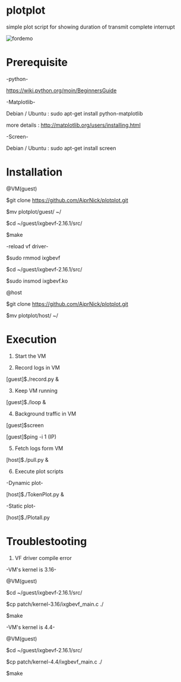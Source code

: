 # plotplot
simple plot script for showing duration of transmit complete interrupt

![fordemo](https://cloud.githubusercontent.com/assets/4496011/20654447/5b1a2f1e-b554-11e6-984b-0687a1b49687.png)

# Prerequisite


-python-


https://wiki.python.org/moin/BeginnersGuide


-Matplotlib-


Debian / Ubuntu : sudo apt-get install python-matplotlib


more details : http://matplotlib.org/users/installing.html


-Screen-


Debian / Ubuntu : sudo apt-get install screen



# Installation


@VM(guest)


$git clone https://github.com/AiprNick/plotplot.git


$mv plotplot/guest/ ~/


$cd ~/guest/ixgbevf-2.16.1/src/


$make



-reload vf driver-


$sudo rmmod ixgbevf


$cd ~/guest/ixgbevf-2.16.1/src/


$sudo insmod ixgbevf.ko



@host


$git clone https://github.com/AiprNick/plotplot.git


$mv plotplot/host/ ~/


# Execution


1. Start the VM


2. Record logs in VM

[guest]$./record.py &

3. Keep VM running

[guest]$./loop &

4. Background traffic in VM

[guest]$screen


[guest]$ping -i 1 (IP)

5. Fetch logs form VM

[host]$./pull.py &

6. Execute plot scripts

-Dynamic plot-


[host]$./TokenPlot.py &



-Static plot-


[host]$./Plotall.py


# Troublestooting


1. VF driver compile error


-VM's kernel is 3.16-


@VM(guest)


$cd ~/guest/ixgbevf-2.16.1/src/


$cp patch/kernel-3.16/ixgbevf_main.c ./


$make



-VM's kernel is 4.4-


@VM(guest)


$cd ~/guest/ixgbevf-2.16.1/src/


$cp patch/kernel-4.4/ixgbevf_main.c ./


$make
